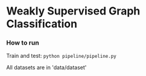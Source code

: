 # Weakly Supervised Graph Classification

### How to run
Train and test:
`python pipeline/pipeline.py`



All datasets are in 'data/dataset'

